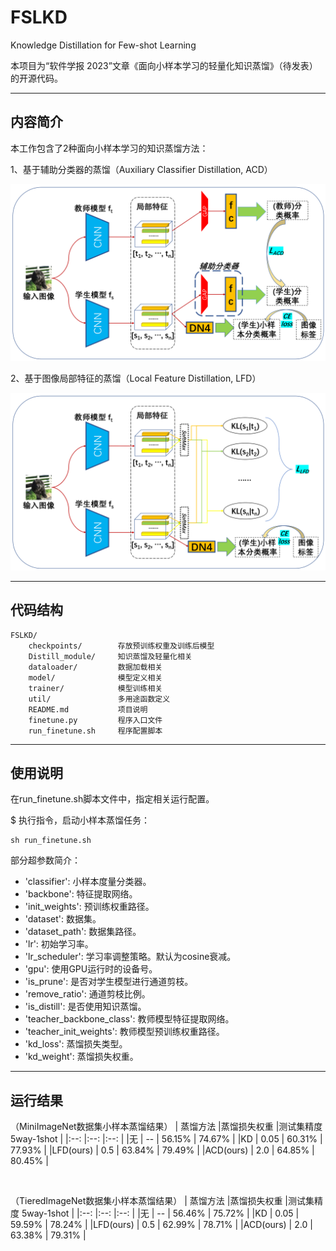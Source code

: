 # FSLKD
Knowledge Distillation for Few-shot Learning


本项目为“软件学报 2023”文章《面向小样本学习的轻量化知识蒸馏》（待发表）的开源代码。

***
## 内容简介

本工作包含了2种面向小样本学习的知识蒸馏方法：

1、基于辅助分类器的蒸馏（Auxiliary Classifier Distillation, ACD）

![辅助分类器蒸馏](./imgs/辅助分类器蒸馏图示.png)

2、基于图像局部特征的蒸馏（Local Feature Distillation, LFD）

![局部特征蒸馏](./imgs/局部特征蒸馏图示.png)


***
## 代码结构

    FSLKD/
        checkpoints/        存放预训练权重及训练后模型
        Distill_module/     知识蒸馏及轻量化相关
        dataloader/         数据加载相关
        model/              模型定义相关
        trainer/            模型训练相关
        util/               多用途函数定义
        README.md           项目说明
        finetune.py         程序入口文件
        run_finetune.sh     程序配置脚本

***
## 使用说明

在run_finetune.sh脚本文件中，指定相关运行配置。

$ 执行指令，启动小样本蒸馏任务：

    sh run_finetune.sh


部分超参数简介：

- 'classifier': 小样本度量分类器。
- 'backbone': 特征提取网络。
- 'init_weights': 预训练权重路径。
- 'dataset': 数据集。
- 'dataset_path': 数据集路径。
- 'lr': 初始学习率。
- 'lr_scheduler': 学习率调整策略。默认为cosine衰减。
- 'gpu': 使用GPU运行时的设备号。
- 'is_prune': 是否对学生模型进行通道剪枝。
- 'remove_ratio': 通道剪枝比例。
- 'is_distill': 是否使用知识蒸馏。
- 'teacher_backbone_class': 教师模型特征提取网络。
- 'teacher_init_weights': 教师模型预训练权重路径。
- 'kd_loss': 蒸馏损失类型。
- 'kd_weight': 蒸馏损失权重。


***
## 运行结果

（MiniImageNet数据集小样本蒸馏结果）
| 蒸馏方法       |蒸馏损失权重 |测试集精度 5way-1shot   |
|:--:             |:--:     |:--:      |
|无 | -- | 56.15% | 74.67% |
|KD | 0.05 | 60.31% | 77.93% |
|LFD(ours) | 0.5 | 63.84% | 79.49% |
|ACD(ours) | 2.0 | 64.85% | 80.45% |

<br>

（TieredImageNet数据集小样本蒸馏结果）
| 蒸馏方法       |蒸馏损失权重 |测试集精度 5way-1shot   |
|:--:             |:--:     |:--:      |
|无 | -- | 56.46% | 75.72% |
|KD | 0.05 | 59.59% | 78.24% |
|LFD(ours) | 0.5 | 62.99% | 78.71% |
|ACD(ours) | 2.0 | 63.38% | 79.31% |

